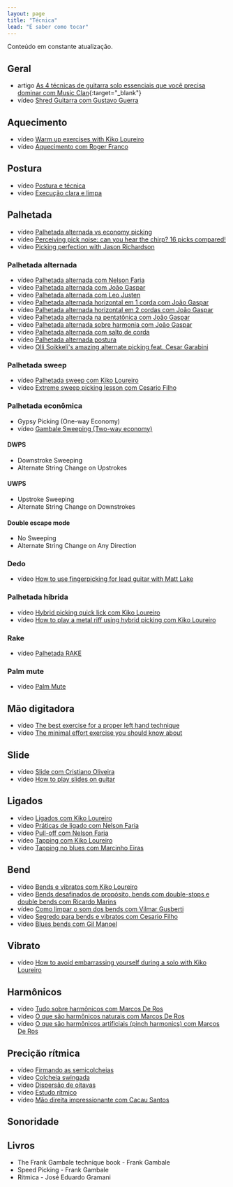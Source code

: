 ```yaml
---
layout: page
title: "Técnica"
lead: "É saber como tocar"
---
```


<div class="alert alert-primary" role="alert">
  Conteúdo em constante atualização.
</div>

## Geral

* <span class="badge badge-success">artigo</span> [As 4 técnicas de guitarra solo essenciais que você precisa dominar com Music Clan](https://musicclan.com.br/blog/tecnicas-de-guitarra-solo-essenciais/){:target="_blank"}
* <span class="badge badge-primary">vídeo</span> [Shred Guitarra com Gustavo Guerra](general/shred/)

## Aquecimento

* <span class="badge badge-primary">vídeo</span> [Warm up exercises with Kiko Loureiro](warm-up/)
* <span class="badge badge-primary">vídeo</span> [Aquecimento com Roger Franco](warm-up/roger-franco/)

## Postura

* <span class="badge badge-primary">vídeo</span> [Postura e técnica](posture/)
* <span class="badge badge-primary">vídeo</span> [Execução clara e limpa](posture/execution/)

## Palhetada

* <span class="badge badge-primary">vídeo</span> [Palhetada alternada vs economy picking](picking/general/alternate-economy/)
* <span class="badge badge-primary">vídeo</span> [Perceiving pick noise: can you hear the chirp? 16 picks compared!](picking/general/chirp/)
* <span class="badge badge-primary">vídeo</span> [Picking perfection with Jason Richardson](picking/general/perfect/)

### Palhetada alternada

* <span class="badge badge-primary">vídeo</span> [Palhetada alternada com Nelson Faria](picking/alternate/nelson-faria/)
* <span class="badge badge-primary">vídeo</span> [Palhetada alternada com João Gaspar](picking/alternate/joao-gaspar/)
* <span class="badge badge-primary">vídeo</span> [Palhetada alternada com Leo Justen](picking/alternate/leo-justen/)
* <span class="badge badge-primary">vídeo</span> [Palhetada alternada horizontal em 1 corda com João Gaspar](picking/alternate/horizontal/1/)
* <span class="badge badge-primary">vídeo</span> [Palhetada alternada horizontal em 2 cordas com João Gaspar](picking/alternate/horizontal/2/)
* <span class="badge badge-primary">vídeo</span> [Palhetada alternada na pentatônica com João Gaspar](picking/alternate/pentatonic/)
* <span class="badge badge-primary">vídeo</span> [Palhetada alternada sobre harmonia com João Gaspar](picking/alternate/harmony/)
* <span class="badge badge-primary">vídeo</span> [Palhetada alternada com salto de corda](picking/alternate/string-skip/)
* <span class="badge badge-primary">vídeo</span> [Palhetada alternada postura](picking/alternate/posture/)
* <span class="badge badge-primary">vídeo</span> [Olli Soikkeli's amazing alternate picking feat. Cesar Garabini](picking/alternate/troy-grady/olli-soikkeli/)

### Palhetada sweep

* <span class="badge badge-primary">vídeo</span> [Palhetada sweep com Kiko Loureiro](picking/sweep/kiko-loureiro/)
* <span class="badge badge-primary">vídeo</span> [Extreme sweep picking lesson com Cesario Filho](picking/sweep/cesario-filho/)

### Palhetada econômica

* Gypsy Picking (One-way Economy)
* <span class="badge badge-primary">vídeo</span> [Gambale Sweeping (Two-way economy)](picking/economy/gambale-sweeping/)

#### DWPS

* Downstroke Sweeping
* Alternate String Change on Upstrokes

#### UWPS

* Upstroke Sweeping
* Alternate String Change on Downstrokes

#### Double escape mode

* No Sweeping
* Alternate String Change on Any Direction

### Dedo

* <span class="badge badge-primary">vídeo</span> [How to use fingerpicking for lead guitar with Matt Lake](picking/finger/)

### Palhetada híbrida

* <span class="badge badge-primary">vídeo</span> [Hybrid picking quick lick com Kiko Loureiro](picking/hybrid/quick-lick/)
* <span class="badge badge-primary">vídeo</span> [How to play a metal riff using hybrid picking com Kiko Loureiro](picking/hybrid/metal-riff/)

### Rake

* <span class="badge badge-primary">vídeo</span> [Palhetada RAKE](picking/rake/)

### Palm mute

* <span class="badge badge-primary">vídeo</span> [Palm Mute](picking/palm-mute/)

## Mão digitadora

* <span class="badge badge-primary">vídeo</span> [The best exercise for a proper left hand technique](frethand/)
* <span class="badge badge-primary">vídeo</span> [The minimal effort exercise you should know about](frethand/minimal-effort/)

## Slide

* <span class="badge badge-primary">vídeo</span> [Slide com Cristiano Oliveira](slide/cristiano-oliveira/)
* <span class="badge badge-primary">vídeo</span> [How to play slides on guitar](slide/how-to/)

## Ligados

* <span class="badge badge-primary">vídeo</span> [Ligados com Kiko Loureiro](legato/)
* <span class="badge badge-primary">vídeo</span> [Práticas de ligado com Nelson Faria](legato/nelson-faria/)
* <span class="badge badge-primary">vídeo</span> [Pull-off com Nelson Faria](legato/pull-off/)
* <span class="badge badge-primary">vídeo</span> [Tapping com Kiko Loureiro](legato/tapping/)
* <span class="badge badge-primary">vídeo</span> [Tapping no blues com Marcinho Eiras](legato/tapping/blues/)

## Bend

* <span class="badge badge-primary">vídeo</span> [Bends e vibratos com Kiko Loureiro](bend/kiko-loureiro/)
* <span class="badge badge-primary">vídeo</span> [Bends desafinados de propósito, bends com double-stops e double bends com Ricardo Marins](bend/ricardo-marins/)
* <span class="badge badge-primary">vídeo</span> [Como limpar o som dos bends com Vilmar Gusberti](bend/vilmar-gusberti/)
* <span class="badge badge-primary">vídeo</span> [Segredo para bends e vibratos com Cesario Filho](bend/cesario-filho/)
* <span class="badge badge-primary">vídeo</span> [Blues bends com Gil Manoel](bend/blues/)

## Vibrato

* <span class="badge badge-primary">vídeo</span> [How to avoid embarrassing yourself during a solo with Kiko Loureiro](vibrato/)

## Harmônicos

* <span class="badge badge-primary">vídeo</span> [Tudo sobre harmônicos com Marcos De Ros](harmonic/)
* <span class="badge badge-primary">vídeo</span> [O que são harmônicos naturais com Marcos De Ros](harmonic/natural/)
* <span class="badge badge-primary">vídeo</span> [O que são harmônicos artificiais (pinch harmonics) com Marcos De Ros](harmonic/pinch/)

## Precição rítmica

* <span class="badge badge-primary">vídeo</span> [Firmando as semicolcheias](rhythm/semiquaver/)
* <span class="badge badge-primary">vídeo</span> [Colcheia swingada](rhythm/quaver/)
* <span class="badge badge-primary">vídeo</span> [Dispersão de oitavas](rhythm/dispersion/)
* <span class="badge badge-primary">vídeo</span> [Estudo rítmico](rhythm/study/)
* <span class="badge badge-primary">vídeo</span> [Mão direita impressionante com Cacau Santos](rhythm/rigthhand/)

## Sonoridade

## Livros

* The Frank Gambale technique book - Frank Gambale
* Speed Picking - Frank Gambale
* Ritmica - José Eduardo Gramani
